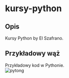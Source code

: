 # kursy-python
## Opis
Kursy Python by El Szafrano.
## Przykładowy wąż
Przykładowy kod w Pythonie.  
![pytong](https://thairesidents.com/wp-content/uploads/2020/09/%E0%B9%80%E0%B8%86%E0%B8%8C%E0%B8%AB%E0%B9%80.jpg)
